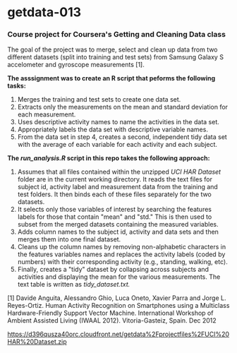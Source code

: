 # getdata-013
### Course project for Coursera's Getting and Cleaning Data class

The goal of the project was to merge, select and clean up data from two different datasets (split into training and test sets) from Samsung Galaxy S accelometer and gyroscope measurements [1].

**The asssignment was to create an R script that peforms the following tasks:**

  1. Merges the training and test sets to create one data set.
  2. Extracts only the measurements on the mean and standard deviation for each measurement. 
  3. Uses descriptive activity names to name the activities in the data set.
  4. Appropriately labels the data set with descriptive variable names. 
  5. From the data set in step 4, creates a second, independent tidy data set with the average of each variable for each activity and each subject.
  
**The _run_analysis.R_ script in this repo takes the following approach:**

  1. Assumes that all files contained within the unzipped *UCI HAR Dataset* folder are in the current working directory. It reads the text files for subject id, activity label and measurement data from the training and test folders. It then binds each of these files separately for the two datasets.
  2. It selects only those variables of interest by searching the features labels for those that contain "mean" and "std." This is then used to subset from the merged datasets containing the measured variables.
  3. Adds column names to the subject id, activity and data sets and then merges them into one final dataset.
  4. Cleans up the column names by removing non-alphabetic characters in the features variables names and replaces the activity labels (coded by numbers) with their corresponding activity (e.g., standing, walking, etc).
  5. Finally, creates a "tidy" dataset by collapsing across subjects and activities and displaying the mean for the various measurements. The text table is written as *tidy_dataset.txt.*

[1] Davide Anguita, Alessandro Ghio, Luca Oneto, Xavier Parra and Jorge L. Reyes-Ortiz. Human Activity Recognition on Smartphones using a Multiclass Hardware-Friendly Support Vector Machine. International Workshop of Ambient Assisted Living (IWAAL 2012). Vitoria-Gasteiz, Spain. Dec 2012

https://d396qusza40orc.cloudfront.net/getdata%2Fprojectfiles%2FUCI%20HAR%20Dataset.zip 
